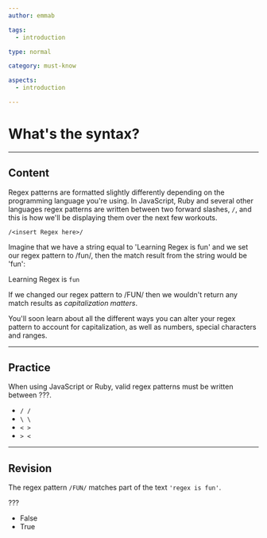 ```yaml
---
author: emmab

tags:
  - introduction

type: normal

category: must-know

aspects:
  - introduction

---
```


# What's the syntax?

---
## Content

Regex patterns are formatted slightly differently depending on the programming language you're using. In JavaScript, Ruby and several other languages regex patterns are written between two forward slashes, `/`, and this is how we'll be displaying them over the next few workouts.

```
/<insert Regex here>/
```

Imagine that we have a string equal to 'Learning Regex is fun' and we set our regex pattern to /fun/, then the match result from the string would be 'fun':

Learning Regex is `fun`

If we changed our regex pattern to /FUN/ then we wouldn't return any match results as *capitalization matters*.

You'll soon learn about all the different ways you can alter your regex pattern to account for capitalization, as well as numbers, special characters and ranges.

---
## Practice

When using JavaScript or Ruby, valid regex patterns must be written between ???.

* `/ /`
* `\ \`
* `< >`
* `> <` 

---
## Revision

The regex pattern `/FUN/` matches part of the text `'regex is fun'`.

???

* False
* True